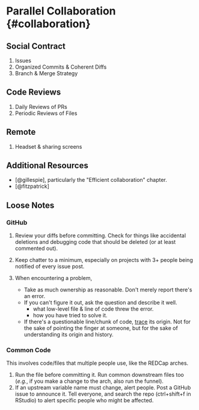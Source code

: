Parallel Collaboration {#collaboration}
====================================

Social Contract
------------------------------------

1. Issues
1. Organized Commits & Coherent Diffs
1. Branch & Merge Strategy

Code Reviews
------------------------------------

1. Daily Reviews of PRs
1. Periodic Reviews of Files

Remote
------------------------------------

1. Headset & sharing screens

Additional Resources
------------------------------------

* [@gillespie], particularly the "Efficient collaboration" chapter.
* [@fitzpatrick]

Loose Notes
------------------------------------

### GitHub

1. Review your diffs before committing.  Check for things like accidental deletions and debugging code that should be deleted (or at least commented out).

1. Keep chatter to a minimum, especially on projects with 3+ people being notified of every issue post.

1. When encountering a problem,
    * Take as much ownership as reasonable.  Don't merely report there's an error.  
    * If you can't figure it out, ask the question and describe it well.
        * what low-level file & line of code threw the error.
        * how you have tried to solve it.
    * If there's a questionable line/chunk of code, [trace](https://help.github.com/articles/tracing-changes-in-a-file/) its origin.  Not for the sake of pointing the finger at someone, but for the sake of understanding its origin and history.

### Common Code

This involves code/files that multiple people use, like the REDCap arches.

1. Run the file before committing it.  Run common downstream files too (*e.g.*, if you make a change to the arch, also run the funnel).
1. If an upstream variable name must change, alert people.  Post a GitHub issue to announce it.  Tell everyone, and search the repo (ctrl+shift+f in RStudio) to alert specific people who might be affected.
